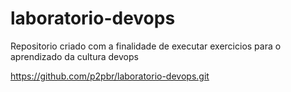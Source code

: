 # laboratorio-devops
Repositorio criado com a finalidade de executar exercicios para o aprendizado da cultura devops

https://github.com/p2pbr/laboratorio-devops.git

